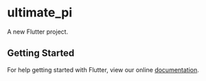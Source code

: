 # ultimate_pi

A new Flutter project.

## Getting Started

For help getting started with Flutter, view our online
[documentation](https://flutter.io/).
